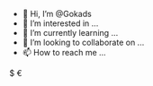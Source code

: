 - 👋 Hi, I’m @Gokads
- 👀 I’m interested in ...
- 🌱 I’m currently learning ...
- 💞️ I’m looking to collaborate on ...
- 📫 How to reach me ...

<!---
Gokads/Gokads is a ✨ special ✨ repository because its `README.md` (this file) appears on your GitHub profile.
You can click the Preview link to take a look at your changes.
--->
$
€
